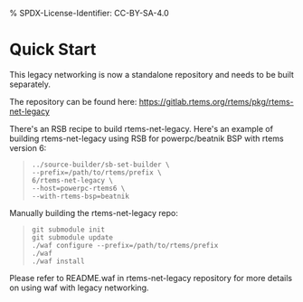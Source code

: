 % SPDX-License-Identifier: CC-BY-SA-4.0

# Quick Start

This legacy networking is now a standalone repository and needs to be built
separately.

The repository can be found here:
<https://gitlab.rtems.org/rtems/pkg/rtems-net-legacy>

There's an RSB recipe to build rtems-net-legacy. Here's an example of building
rtems-net-legacy using RSB for powerpc/beatnik BSP with rtems version 6:

> ```shell
> ../source-builder/sb-set-builder \
> --prefix=/path/to/rtems/prefix \
> 6/rtems-net-legacy \
> --host=powerpc-rtems6 \
> --with-rtems-bsp=beatnik
> ```

Manually building the rtems-net-legacy repo:

> ```shell
> git submodule init
> git submodule update
> ./waf configure --prefix=/path/to/rtems/prefix
> ./waf
> ./waf install
> ```

Please refer to README.waf in rtems-net-legacy repository for more details on
using waf with legacy networking.
